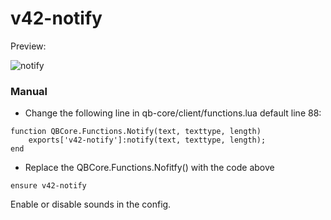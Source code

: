 # v42-notify

Preview:

![notify](https://github.com/v42-Josh/v42-notify/assets/135979159/289ebfd3-26cc-42dd-a041-c965e74acc5b)

### Manual

- Change the following line in qb-core/client/functions.lua default line 88: 

```
function QBCore.Functions.Notify(text, texttype, length)
    exports['v42-notify']:notify(text, texttype, length);
end
```

- Replace the QBCore.Functions.Nofitfy() with the code above

```
ensure v42-notify
```

Enable or disable sounds in the config.
